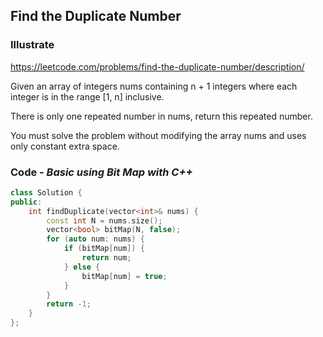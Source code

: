 ## Find the Duplicate Number
### Illustrate
<https://leetcode.com/problems/find-the-duplicate-number/description/>

Given an array of integers nums containing n + 1 integers where each integer is in the range [1, n] inclusive.

There is only one repeated number in nums, return this repeated number.

You must solve the problem without modifying the array nums and uses only constant extra space.

### Code - _Basic using Bit Map with C++_

```c++
class Solution {
public:
    int findDuplicate(vector<int>& nums) {
        const int N = nums.size();
        vector<bool> bitMap(N, false);
        for (auto num: nums) {
            if (bitMap[num]) {
                return num;
            } else {
                bitMap[num] = true;
            }
        }
        return -1;
    }
};
```
